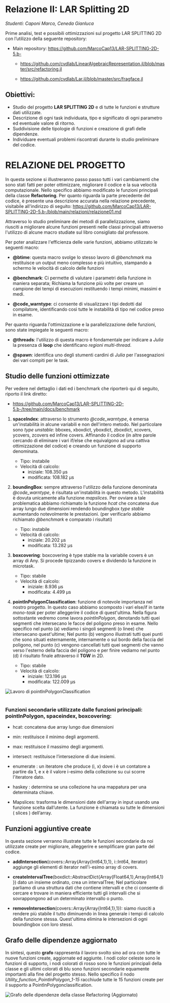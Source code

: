 # Relazione II: LAR Splitting 2D

_Studenti: Caponi Marco, Ceneda Gianluca_

Prime analisi, test e possibili ottimizzazioni sul progetto LAR SPLITTING 2D con l’utilizzo della seguente repository:

* Main repository: https://github.com/MarcoCap13/LAR-SPLITTING-2D-5.b-

    * https://github.com/cvdlab/LinearAlgebraicRepresentation.jl/blob/master/src/refactoring.jl

    * https://github.com/cvdlab/Lar.jl/blob/master/src/fragface.jl 


## Obiettivi:

* Studio del progetto **LAR SPLITTING 2D** e di tutte le funzioni e strutture dati utilizzate.
* Descrizione di ogni task individuata, tipo e significato di ogni parametro ed eventuale valore di ritorno.
* Suddivisione delle tipologie di funzioni e creazione di grafi delle dipendenze.
* Individuare eventuali problemi riscontrati durante lo studio preliminare del codice.


# RELAZIONE DEL PROGETTO

In questa sezione si illustreranno passo passo tutti i vari cambiamenti che sono stati fatti per poter ottimizzare, migliorare il codice e la sua velocità computazionale.
Nello specifico abbiamo modificato le funzioni principali della classe **Refactoring**.
Per quanto riguarda la parte precedente del codice, è presente una descrizione accurata nella relazione precedente, visitabile all'indirizzo di seguito: https://github.com/MarcoCap13/LAR-SPLITTING-2D-5.b-/blob/main/relazioni/relazione01.md

Attraverso lo studio preliminare dei metodi di parallelizzazione, siamo riusciti a migliorare alcune funzioni presenti nelle classi principali attraverso l'utilizzo di alcune macro studiate sul libro consigliato dal professore.

Per poter analizzare l'efficienza delle varie funzioni, abbiamo utilizzato le seguenti macro:

* **@btime**: questa macro svolge lo stesso lavoro di _@benchmark_ ma restituisce un output 
meno complesso e più intuitivo, stampando a schermo le velocità di calcolo delle funzioni

* **@benchmark**: Ci permette di valutare i parametri della funzione in maniera separata; Richiama la funzione più volte per creare un campione dei tempi di esecuzioni restituendo i tempi minimi, massimi e medi.

* **@code_warntype**: ci consente di visualizzare i tipi dedotti dal compilatore, identificando così tutte le instabilità di tipo nel codice preso in esame.

Per quanto riguarda l'ottimizzazione e la parallelizzazione delle funzioni, sono state impiegate le seguenti macro:

* **@threads**: l'utilizzo di questa macro è fondamentale per indicare a _Julia_  la presenza di **loop** che identificano _regioni multi-thread_.

* **@spawn**: identifica uno degli stumenti cardini di _Julia_ per l'assegnazioni dei vari compiti per le task. 

## Studio delle funzioni ottimizzate

Per vedere nel dettaglio i dati ed i benchmark che riporterò qui di seguito, riporto il link diretto: 
    
* https://github.com/MarcoCap13/LAR-SPLITTING-2D-5.b-/tree/main/docs/benchmark 


1) **spaceIndex**: attraverso lo strumento _@code_warntype_, è emersa un'instabilità in alcune variabili e non dell'intero metodo. Nel particolare sono _type unstable_: bboxes, xboxdict, yboxdict, zboxdict, xcovers, ycovers, zcovers ed infine covers.
 Affinando il codice (in altre parole cercando di eliminare i vari if/else che equivalgono ad una cattiva ottimizzazione del codice) e creando un funzione di supporto denominata.
    * Tipo: instabile
    * Velocità di calcolo: 
        * iniziale: 108.350 μs 
        * modificata: 108.182 μs
 
 2) **boundingBox**: sempre attraverso l'utilizzo della funzione denominata _@code_warntype_, è risultata un'instabilità in questo metodo. L'instabilità è dovuta unicamente alla funzione _mapslices_.
 Per ovviare a tale problematica abbiamo richiamato la funzione _hcat_ che concatena due array lungo due dimensioni rendendo boundingbox _type stable_ aumentando notevolmente le prestazioni. (per verificarlo abbiamo richiamato _@benchmark_ e comparato i risultati)
    * Tipo: instabile
    * Velocità di calcolo: 
        * iniziale:   20.202 μs 
        * modificata: 13.282 μs


 3) **boxcovering**: boxcovering è type stable ma la variabile covers è un array di Any. Si procede tipizzando covers e dividendo la funzione in microtask.
    * Tipo: stabile
    * Velocità di calcolo: 
        * iniziale:   8.936 μs 
        * modificata: 4.499 μs

 4) **pointInPolygonClassification**: funzione di notevole importanza nel nostro progetto. In questo caso abbiamo scomposto i vari else/if in tante _mono-task_ per poter alleggerire il codice di quest'ultima.
 Nella figura sottostante vedremo come lavora _pointInPolygon_, denotando tutti quei segmenti che intersecano le facce del poligono preso in esame. Nello specifico nel punto (a) vediamo i singoli segmenti (o linee) che intersecano quest'ultime; Nel punto (b) vengono illustrati tutti quei punti che sono situati esternamente, internamente o sul bordo della faccia del poligono, nel punto (c) vengono cancellati tutti quei segmenti che vanno verso l'esterno della faccia del poligono e per finire vediamo nel punto (d) il risultato finale attraverso il **TGW** in 2D.
    * Tipo: stabile
    * Velocità di calcolo: 
        * iniziale:   123.196 μs
        * modificata: 122.009 μs


![Lavoro di pointInPolygonClassification](https://github.com/MarcoCap13/LAR-SPLITTING-2D-5.b-/blob/main/docs/plots/images/Schema_pointInPolygon.png?raw=true)

#

### Funzioni secondarie utilizzate dalle funzioni principali: pointInPolygon, spaceindex, boxcovering:

* hcat: concatena due array lungo due dimensioni

* min: restituisce il minimo degli argomenti.

* max: restituisce il massimo degli argomenti.

* intersect: restituisce l’intersezione di due insiemi.

* enumerate : un iteratore che produce (i, x) dove i è un contatore a partire da 1, e x è il valore i-esimo della collezione su cui scorre l'iteratore dato.

* haskey : determina se una collezione ha una mappatura per una determinata chiave.

* Mapslices: trasforma le dimensioni date dell'array in input usando una funzione scelta dall’utente. La funzione è chiamata su tutte le dimensioni ( slices ) dell’array.

 ## Funzioni aggiuntive create
 
 In questa sezione verranno illustrate tutte le funzioni secondarie da noi utilizzate create per migliorare, alleggerire e semplificare gran parte del codice.

 * **addIntersection**(covers::Array{Array{Int64,1},1}, i::Int64, iterator) aggiunge gli elementi di iterator nell'i-esimo array di covers.

 * **createIntervalTree**(boxdict::AbstractDict{Array{Float64,1},Array{Int64,1}}) dato un insieme ordinato, crea un intervalTree; Nel particolare parliamo di una struttura dati che contiene intervalli e che ci consente di cercare e trovare in maniera efficiente tutti gli intervalli che si sovrappongono ad un determinato intervallo o punto.

 * **removeIntersection**(covers::Array{Array{Int64,1},1}):
 siamo riusciti a rendere più stabile il tutto diminuendo in linea generale i tempi di calcolo della funzione stessa.
 Quest'ultima elimina le intersezioni di ogni boundingbox con loro stessi.

## Grafo delle dipendenze aggiornato

In sintesi, questo **grafo** rappresenta il lavoro svolto sino ad ora con tutte le nuove funzioni create, aggiornate ed aggiunte.
I nodi color celeste sono le funzioni di supporto, i nodi colorati di rosso sono le funzioni principali della classe e gli ultimi colorati di blu sono funzioni secondarie equamente importanti alla fine del progetto stesso.
Nello specifico il nodo _Utility_function_PointInPolygon_1-15_  racchiude tutte le 15 funzioni create per il supporto a PointInPolygonclassification.


 ![Grafo delle dipendenze della classe Refactoring (Aggiornato)](https://github.com/MarcoCap13/LAR-SPLITTING-2D-5.b-/blob/main/docs/plots/images/grafoRefactoring_V2.1.png?raw=true)


